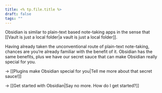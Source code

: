 ```yaml
---
title: <% tp.file.title %>
draft: false
tags: ""
---
```

Obsidian is similar to plain-text based note-taking apps in the sense that [[Vault is just a local folder|a vault is just a local folder]].

Having already taken the unconventional route of plain-text note-taking, chances are you’re already familiar with the benefit of it. Obsidian has the same benefits, plus we have our secret sauce that can make Obsidian really special for you.

→ [[Plugins make Obsidian special for you|Tell me more about that secret sauce!]]

→ [[Get started with Obsidian|Say no more. How do I get started?]]